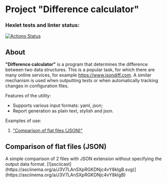 # Project "Difference calculator"
### Hexlet tests and linter status:
[![Actions Status](https://github.com/Zakir0000/frontend-project-46/workflows/hexlet-check/badge.svg)](https://github.com/Zakir0000/frontend-project-46/actions)


## About

**"Difference calculator"** is a program that determines the difference between two data structures. This is a popular task, for which there are many online services, for example https://www.jsondiff.com. A similar mechanism is used when outputting tests or when automatically tracking changes in configuration files.

Features of the utility:
- Supports various input formats: yaml, json;
- Report generation as plain text, stylish and json.

Examples of use:
1. <a href="#default-comparison-flat-json">"Comparison of flat files (JSON)"</a>


<h2 id="default-comparison-flat-json">Comparison of flat files (JSON)</h2>
A simple comparison of 2 files with JSON extension without specifying the output data format.
[![asciicast](https://asciinema.org/a/J3V7LAnSXpRGKDNjc4vY8kIgB.svg)](https://asciinema.org/a/J3V7LAnSXpRGKDNjc4vY8kIgB)
